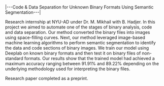 |---Code & Data Separation for Unknown Binary Formats Using Semantic Segmentation---|

Research internship at NYU-AD under Dr. M. Mikhail with B. Hadjer. In this project we aimed to automate one of the stages of binary analysis, code and data separation. Our method converted the binary files into images using space-filling curves. Next, our method leveraged image-based machine learning algorithms to perform semantic segmentation to identify the data and code sections of binary images. We train our model using Deeplab on known binary formats and then test it on binary files of non-standard formats. Our results show that the trained model had achieved a maximum accuracy ranging between 91.91% and 89.22% depending on the underlying methodology used for interpreting the binary files.

Research paper completed as a preprint.
